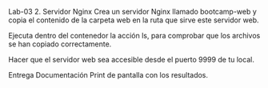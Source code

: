 Lab-03
2. Servidor Nginx
Crea un servidor Nginx llamado bootcamp-web y copia el contenido de la carpeta web en la ruta que sirve este servidor web.

Ejecuta dentro del contenedor la acción ls, para comprobar que los archivos se han copiado correctamente.

Hacer que el servidor web sea accesible desde el puerto 9999 de tu local.

Entrega
Documentación
Print de pantalla con los resultados.